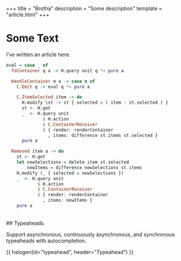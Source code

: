 +++
title = "Brotha"
description = "Some description"
template = "article.html"
+++

# Some Text

I've written an article here.

```hs
eval = case _ of
  ToContainer q a -> H.query unit q *> pure a

  HandleContainer m a -> case m of
    C.Emit q -> eval q *> pure a

    C.ItemSelected item -> do
      H.modify \st -> st { selected = ( item : st.selected ) }
      st <- H.get
      _  <- H.query unit
              $ H.action
              $ C.ContainerReceiver
              $ { render: renderContainer
                , items: difference st.items st.selected }
      pure a

  Removed item a -> do
    st <- H.get
    let newSelections = delete item st.selected
        newItems = difference newSelections st.items
    H.modify (_ { selected = newSelections })
    _  <- H.query unit
            $ H.action
            $ C.ContainerReceiver
            $ { render: renderContainer
              , items: newItems }
    pure a
```

<br>
## Typeaheads

Support asynchronous, continuously asynchronous, and synchronous typeaheads with autocompletion.

{{ halogen(id="typeahead", header="Typeahead") }}
